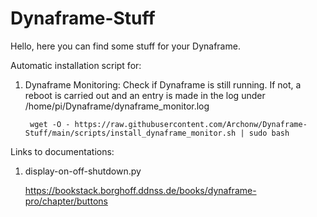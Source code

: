 # Dynaframe-Stuff

Hello,
here you can find some stuff for your Dynaframe. 


Automatic installation script for:

1. Dynaframe Monitoring: 
	Check if Dynaframe is still running. If not, a reboot is carried out and an entry is made in the log under /home/pi/Dynaframe/dynaframe_monitor.log

		wget -O - https://raw.githubusercontent.com/Archonw/Dynaframe-Stuff/main/scripts/install_dynaframe_monitor.sh | sudo bash
	 

Links to documentations:

1. display-on-off-shutdown.py

	https://bookstack.borghoff.ddnss.de/books/dynaframe-pro/chapter/buttons
